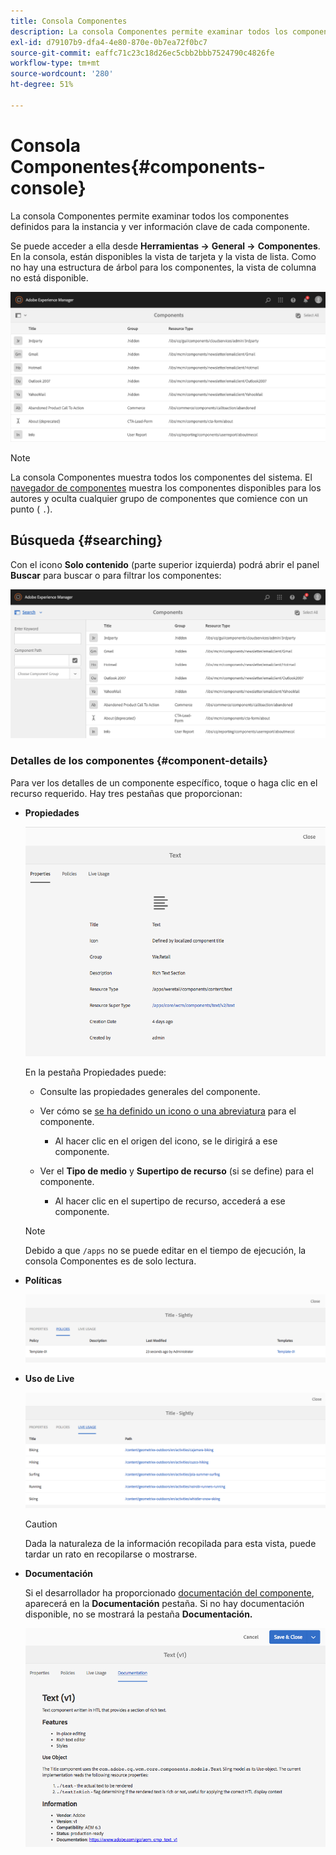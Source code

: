 ```yaml
---
title: Consola Componentes
description: La consola Componentes permite examinar todos los componentes definidos para la instancia y ver información clave de cada componente.
exl-id: d79107b9-dfa4-4e80-870e-0b7ea72f0bc7
source-git-commit: eaffc71c23c18d26ec5cbb2bbb7524790c4826fe
workflow-type: tm+mt
source-wordcount: '280'
ht-degree: 51%

---
```


# Consola Componentes{#components-console}

La consola Componentes permite examinar todos los componentes definidos para la instancia y ver información clave de cada componente.

Se puede acceder a ella desde **Herramientas ->** **General ->** **Componentes**. En la consola, están disponibles la vista de tarjeta y la vista de lista. Como no hay una estructura de árbol para los componentes, la vista de columna no está disponible.

![screen-shot_2019-03-05at113145](assets/screen-shot_2019-03-05at113145.png)

>[!NOTE]
>
>La consola Componentes muestra todos los componentes del sistema. El [navegador de componentes](/help/sites-authoring/author-environment-tools.md#components-browser) muestra los componentes disponibles para los autores y oculta cualquier grupo de componentes que comience con un punto ( `.`).

## Búsqueda {#searching}

Con el icono **Solo contenido** (parte superior izquierda) podrá abrir el panel **Buscar** para buscar o para filtrar los componentes: 

![screen-shot_2019-03-05at113251](assets/screen-shot_2019-03-05at113251.png)

### Detalles de los componentes {#component-details}

Para ver los detalles de un componente específico, toque o haga clic en el recurso requerido. Hay tres pestañas que proporcionan:

* **Propiedades**

  ![screen_shot_2018-03-27at165847](assets/screen_shot_2018-03-27at165847.png)

  En la pestaña Propiedades puede:

   * Consulte las propiedades generales del componente.
   * Ver cómo se [se ha definido un icono o una abreviatura](/help/sites-developing/components-basics.md#component-icon-in-touch-ui) para el componente.

      * Al hacer clic en el origen del icono, se le dirigirá a ese componente.

   * Ver el **Tipo de medio** y **Supertipo de recurso** (si se define) para el componente.

      * Al hacer clic en el supertipo de recurso, accederá a ese componente.

  >[!NOTE]
  >
  >Debido a que `/apps` no se puede editar en el tiempo de ejecución, la consola Componentes es de solo lectura.

* **Políticas**

  ![Políticas](assets/chlimage_1-169.png)

* **Uso de Live**

  ![Uso de Live](assets/chlimage_1-170.png)

  >[!CAUTION]
  >
  >Dada la naturaleza de la información recopilada para esta vista, puede tardar un rato en recopilarse o mostrarse. 

* **Documentación**

  Si el desarrollador ha proporcionado [documentación del componente](/help/sites-developing/developing-components.md#documenting-your-component), aparecerá en la **Documentación** pestaña. Si no hay documentación disponible, no se mostrará la pestaña **Documentación.**

  ![Documentación](assets/chlimage_1-171.png)
